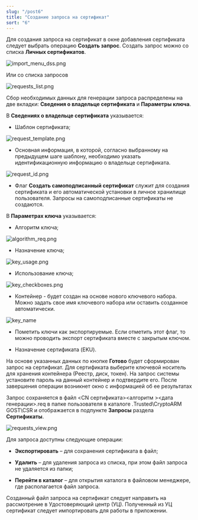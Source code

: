 ```yaml
---
slug: "/post6"
title: "Создание запроса на сертификат"
sort: "6"
---
```


Для создания запроса на сертификат в окне добавления сертификата следует выбрать операцию **Создать запрос**. Создать запрос можно со списка **Личных сертификатов**.

![import_menu_dss.png](./images/import_menu_dss.png "Создание запроса на сертификат в списке личных сертификатов")


Или со списка запросов

![requests_list.png](./images/requests_list.png "Создание запроса на сертификат в списке запросов")


Сбор необходимых данных для генерации запроса распределены на две вкладки:
**Сведения о владельце сертификата** и **Параметры ключа**.

В **Сведениях о владельце сертификата** указывается:

-   Шаблон сертификата;

![request_template.png](./images/request_template.png "Выбор шаблона сертификата")


-   Основная информация, в которой, согласно выбранному на предыдущем шаге
    шаблону, необходимо указать идентификационную информацию о владельце
    сертификата.

![request_id.png](./images/request_id.png "Информация о владельце сертификата")


-   Флаг **Создать самоподписанный сертификат** служит для создания сертификата и его автоматической установки в личное хранилище пользователя. Запросы на самоподписанные сертификаты не создаются.

В **Параметрах ключа** указывается:

-   Алгоритм ключа;

![algorithm_req.png](./images/algorithm_req.png "Выбор алгоритма ключа")

-   Назначение ключа;

![key_usage.png](./images/key_usage.png "Выбор назначения ключа")


-   Использование ключа;

![key_checkboxes.png](./images/key_checkboxes.png "Выбор использования ключа")


-   Контейнер - будет создан на основе нового ключевого набора. Можно задать свое имя ключевого набора или оставить созданное автоматически.

![key_name](./images/key_name.png "Задание названия ключевого контейнера")


-   Пометить ключи как экспортируемые. Если отметить этот флаг, то можно
    проводить экспорт сертификата вместе с закрытым ключом.

-   Назначение сертификата (EKU).

На основе указанных данных по кнопке **Готово** будет сформирован запрос на
сертификат. Для сертификата выберите ключевой носитель для хранения контейнера (Реестр, диск, токен). На запрос системы установите пароль на данный контейнер и подтвердите его. После завершения операции возникнет окно с информацией об ее результатах

Запрос сохраняется в файл \<CN сертификата\>\<алгоритм \>\<дата
генерации\>.req в папке пользователя в каталоге \.Trusted\\CryptoARM GOST\CSR и отображается в подпункте **Запросы** раздела **Сертификаты**.

![requests_view.png](./images/requests_view.png "Форма просмотра запроса на сертификат")


Для запроса доступны следующие операции:

-   **Экспортировать** – для сохранения сертификата в файл;

-   **Удалить** – для удаления запроса из списка, при этом файл запроса не
    удаляется из папки;

-   **Перейти в каталог** – для открытия каталога в файловом менеджере, где
    располагается файл запроса.

Созданный файл запроса на сертификат следует направить на рассмотрение в
Удостоверяющий центр (УЦ). Полученный из УЦ сертификат следует импортировать для работы в приложении.